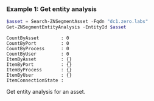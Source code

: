 ### Example 1: Get entity analysis
```powershell
$asset = Search-ZNSegmentAsset -Fqdn "dc1.zero.labs" 
Get-ZNSegmentEntityAnalysis -EntityId $asset
```

```output
CountByAsset        : 0
CountByPort         : 0
CountByProcess      : 0
CountByUser         : 0
ItemByAsset         : {}
ItemByPort          : {}
ItemByProcess       : {}
ItemByUser          : {}
ItemConnectionState : 
```

Get entity analysis for an asset.


